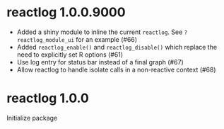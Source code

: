 reactlog 1.0.0.9000
==========================

- Added a shiny module to inline the current `reactlog`. See `?reactlog_module_ui` for an example (#66)
- Added `reactlog_enable()` and `reactlog_disable()` which replace the need to explicitly set R options (#61)
- Use log entry for status bar instead of a final graph (#67)
- Allow reactlog to handle isolate calls in a non-reactive context (#68)


reactlog 1.0.0
==========================

Initialize package
